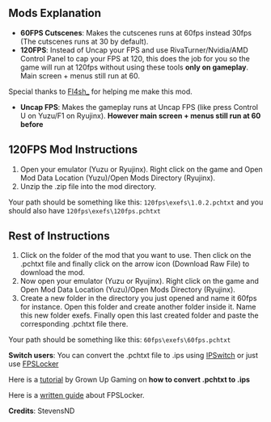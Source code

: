 ## Mods Explanation

- **60FPS Cutscenes**: Makes the cutscenes runs at 60fps instead 30fps (The cutscenes runs at 30 by default).
- **120FPS**: Instead of Uncap your FPS and use RivaTurner/Nvidia/AMD Control Panel to cap your FPS at 120, this does the job for you so the game will run at 120fps without using these tools **only on gameplay**. Main screen + menus still run at 60.

Special thanks to [Fl4sh_](https://github.com/Fl4sh9174/Switch-Ultrawide-Mods) for helping me make this mod.

- **Uncap FPS**: Makes the gameplay runs at Uncap FPS (like press Control U on Yuzu/F1 on Ryujinx). **However main screen + menus still run at 60 before**

## 120FPS Mod Instructions

1. Open your emulator (Yuzu or Ryujinx). Right click on the game and Open Mod Data Location (Yuzu)/Open Mods Directory (Ryujinx).
2. Unzip the .zip file into the mod directory.

Your path should be something like this: `120fps\exefs\1.0.2.pchtxt` and you should also have `120fps\exefs\120fps.pchtxt`

## Rest of Instructions

1. Click on the folder of the mod that you want to use. Then click on the .pchtxt file and finally click on the arrow icon (Download Raw File) to download the mod.
2. Now open your emulator (Yuzu or Ryujinx). Right click on the game and Open Mod Data Location (Yuzu)/Open Mods Directory (Ryujinx).
3. Create a new folder in the directory you just opened and name it 60fps for instance. Open this folder and create another folder inside it. Name this new folder exefs. Finally open this last created folder and paste the corresponding .pchtxt file there.

Your path should be something like this: `60fps\exefs\60fps.pchtxt`

**Switch users**: You can convert  the .pchtxt file to .ips using [IPSwitch](https://github.com/3096/ipswitch) or just use [FPSLocker](https://github.com/masagrator/FPSLocker)

Here is a [tutorial](https://youtu.be/m-V6Rs2sm9w?si=-b10u6yv0dhih5Kk) by Grown Up Gaming on **how to convert .pchtxt to .ips**

Here is a [written guide](https://rentry.co/NSwitch60FPSLockerGuide) about FPSLocker. 

**Credits**: StevensND